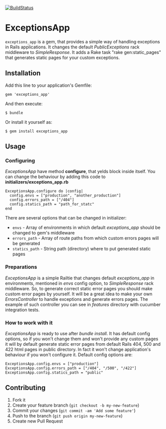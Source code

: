[![BuildStatus](https://travis-ci.org/kaize/exceptions_app.png?branch=master)](https://travis-ci.org/kaize/exceptions_app)

# ExceptionsApp

`exceptions_app` is a gem, that provides a simple way of handling exceptions in Rails applications. 
It changes the default *PublicExceptions* rack middleware to *SimpleResponse*. It adds a Rake task "rake gen:static_pages" that generates static pages for your custom exceptions.

## Installation

Add this line to your application's Gemfile:

    gem 'exceptions_app'

And then execute:

    $ bundle

Or install it yourself as:

    $ gem install exceptions_app

## Usage

### Configuring

*ExceptionsApp* have method __configure__, that yelds block inside itself. You can change the behaviour by adding this code to **initializers/exceptions_app.rb**

	ExceptionsApp.configure do |config|
	  config.envs = ["production", "another_production"]
	  config.errors_path = ["/404"]
	  config.statics_path = "path_for_statc"
	end

There are several options that can be changed in initializer:

 - `envs` - 		Array of environments in which default *exceptions_app* should be changed to gem's middleware
 - `errors_path` - 	Array of route paths from which custom errors pages will be generated
 - `statics_path` - String path (directory) where to put generated static pages

### Preparations

*ExceptionsApp* is a simple Railtie that changes default *exceptions_app* in environments, mentioned in *envs* config option, to *SimpleResponse* rack middleware. So, to generate correct static error pages you should make custom error pages by yourself. It will be a great idea to make your own *ErrorsController* to handle exceptions and generate errors pages. The example of such controller you can see in *features* directory with cucumber integration tests.

### How to work with it

*ExceptionsApp* is ready to use after *bundle install*. It has default config options, so if you won't change them and won't provide any custom pages it will by default generate static error pages from default Rails 404, 500 and 422 html pages in public directory. In fact it won't change application's behaviour if you won't configure it. Default config options are:

	ExceptionsApp.config.envs = ["production"]
	ExceptionsApp.config.errors_path = ["/404", "/500", "/422"]
	ExceptionsApp.config.statics_path = "public"


## Contributing

1. Fork it
2. Create your feature branch (`git checkout -b my-new-feature`)
3. Commit your changes (`git commit -am 'Add some feature'`)
4. Push to the branch (`git push origin my-new-feature`)
5. Create new Pull Request
